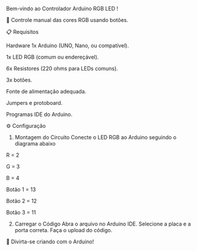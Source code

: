 Bem-vindo ao Controlador Arduino RGB LED !

🔧
Controle manual das cores RGB usando botões.

📋 Requisitos

Hardware
1x Arduino (UNO, Nano, ou compatível).

1x LED RGB (comum ou endereçável).

6x Resistores (220 ohms para LEDs comuns).

3x botões.

Fonte de alimentação adequada.

Jumpers e protoboard.

Programas
IDE do Arduino.

⚙️ Configuração
1. Montagem do Circuito
Conecte o LED RGB ao Arduino seguindo o diagrama abaixo

R = 2

G = 3

B = 4

Botão 1 = 13

Botão 2 = 12

Botão 3 = 11

2. Carregar o Código
Abra o arquivo no Arduino IDE.
Selecione a placa e a porta correta.
Faça o upload do código.

🎨 Divirta-se criando com o Arduino!
